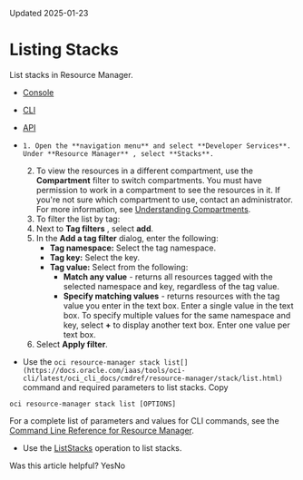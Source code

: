 Updated 2025-01-23
# Listing Stacks
List stacks in Resource Manager.
  * [Console](https://docs.oracle.com/en-us/iaas/Content/ResourceManager/Tasks/list-stacks.htm)
  * [CLI](https://docs.oracle.com/en-us/iaas/Content/ResourceManager/Tasks/list-stacks.htm)
  * [API](https://docs.oracle.com/en-us/iaas/Content/ResourceManager/Tasks/list-stacks.htm)


  *     1. Open the **navigation menu** and select **Developer Services**. Under **Resource Manager** , select **Stacks**.
    2. To view the resources in a different compartment, use the **Compartment** filter to switch compartments.
You must have permission to work in a compartment to see the resources in it. If you're not sure which compartment to use, contact an administrator. For more information, see [Understanding Compartments](https://docs.oracle.com/iaas/Content/GSG/Concepts/settinguptenancy.htm#Understa).
    3. To filter the list by tag:
      1. Next to **Tag filters** , select **add**.
      2. In the **Add a tag filter** dialog, enter the following:
         * **Tag namespace:** Select the tag namespace.
         * **Tag key:** Select the key.
         * **Tag value:** Select from the following:
           * **Match any value** - returns all resources tagged with the selected namespace and key, regardless of the tag value.
           * **Specify matching values** - returns resources with the tag value you enter in the text box. Enter a single value in the text box. To specify multiple values for the same namespace and key, select **+** to display another text box. Enter one value per text box.
      3. Select **Apply filter**.
  * Use the `oci resource-manager stack list[](https://docs.oracle.com/iaas/tools/oci-cli/latest/oci_cli_docs/cmdref/resource-manager/stack/list.html)` command and required parameters to list stacks.
Copy
```
oci resource-manager stack list [OPTIONS]
```

For a complete list of parameters and values for CLI commands, see the [Command Line Reference for Resource Manager](https://docs.oracle.com/iaas/tools/oci-cli/latest/oci_cli_docs/cmdref/resource-manager.html).
  * Use the [ListStacks](https://docs.oracle.com/iaas/api/#/en/resourcemanager/latest/StackSummary/ListStacks) operation to list stacks.


Was this article helpful?
YesNo

